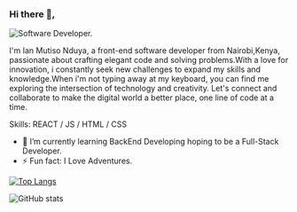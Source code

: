 ### Hi there 👋,

![Software Developer.](https://media.licdn.com/dms/image/D4D16AQGcVtVMe5Ag6w/profile-displaybackgroundimage-shrink_350_1400/0/1677090863893?e=1698883200&v=beta&t=_qEwGnQM20J7Tp8kMrbJ2txXDCjIQbgWdeRtItUIhds)

I'm Ian Mutiso Nduya, a front-end software developer from Nairobi,Kenya, passionate about crafting elegant code and solving problems.With a love for innovation, i constantly seek new challenges to expand my skills and knowledge.When i'm not typing away at my keyboard, you can find me exploring the intersection of technology and creativity. Let's connect and collaborate to make the digital world a better place, one line of code at a time.

Skills: REACT / JS / HTML / CSS

- 🌱 I’m currently learning BackEnd Developing hoping to be a Full-Stack Developer. 
- ⚡ Fun fact: I Love Adventures. 

[![Top Langs](https://github-readme-stats.vercel.app/api/top-langs/?username=IanMutisoNduya)](https://github.com/anuraghazra/github-readme-stats)

![GitHub stats](https://github-readme-stats.vercel.app/api?username=IanMutisoNduya&show_icons=true&count_private=true)  

